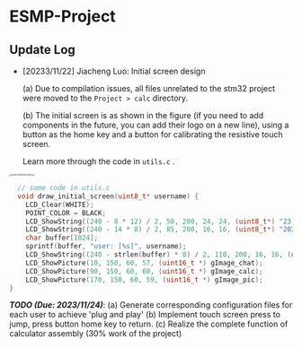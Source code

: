 # ESMP-Project

## Update Log
- [20233/11/22] Jiacheng Luo: Initial screen design
  
  (a) Due to compilation issues, all files unrelated to the stm32 project were moved to the `Project > calc` directory.

  (b) The initial screen is as shown in the figure (if you need to add components in the future, you can add their logo on a new line), using a button as the home key and a button for calibrating the resistive touch screen.
  
  Learn more through the code in `utils.c` .

<img src="https://s2.loli.net/2023/11/22/ofV9Iah4S5bUiEj.jpg" alt="QQ20231122043549.jpg" style="zoom: 25%;" />



```c
  // some code in utils.c
  void draw_initial_screen(uint8_t* username) {
    LCD_Clear(WHITE);
    POINT_COLOR = BLACK;
    LCD_ShowString((240 - 8 * 12) / 2, 50, 200, 24, 24, (uint8_t*) "23:59:59"); // show text in middle of the line
    LCD_ShowString((240 - 14 * 8) / 2, 85, 200, 16, 16, (uint8_t*) "2023/11/22 WED");
    char buffer[1024];
    sprintf(buffer, "user: [%s]", username);
    LCD_ShowString((240 - strlen(buffer) * 8) / 2, 110, 200, 16, 16, (uint8_t*) buffer);
    LCD_ShowPicture(10, 150, 60, 57, (uint16_t *) gImage_chat);
    LCD_ShowPicture(90, 150, 60, 60, (uint16_t *) gImage_calc);
    LCD_ShowPicture(170, 150, 60, 59, (uint16_t *) gImage_pic);
}
```

***TODO (Due: 2023/11/24)***: (a) Generate corresponding configuration files for each user to achieve 'plug and play' (b) Implement touch screen press to jump, press button home key to return. (c) Realize the complete function of calculator assembly (30% work of the project) 
